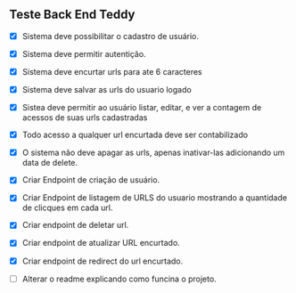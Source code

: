 ## Teste Back End Teddy

- [X] Sistema deve possibilitar o cadastro de usuário.
- [X] Sistema deve permitir autentição.
- [X] Sistema deve encurtar urls para ate 6 caracteres
- [X] Sistema deve salvar as urls do usuario logado
- [X] Sistea deve permitir ao usuário listar, editar, e ver a contagem de acessos de suas urls cadastradas
- [X] Todo acesso a qualquer url encurtada deve ser contabilizado
- [X] O sistema não deve apagar as urls, apenas inativar-las adicionando um data de delete.


- [X] Criar Endpoint de criação de usuário.
- [X] Criar Endpoint de listagem de URLS do usuario mostrando a quantidade de clicques em cada url.
- [X] Criar endpoint de deletar url.
- [X] Criar endpoint de atualizar URL encurtado.
- [X] Criar endpoint de redirect do url encurtado.
- [ ] Alterar o readme explicando como funcina o projeto.
